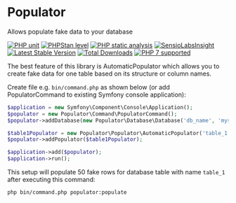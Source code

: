 # Populator
Allows populate fake data to your database

[![PHP unit](https://github.com/lulco/populator/workflows/PHPunit/badge.svg)](https://github.com/lulco/populator/actions?query=workflow%3APHPunit)
[![PHPStan level](https://img.shields.io/badge/PHPStan-level:%205-brightgreen.svg)](https://github.com/lulco/populator/actions?query=workflow%3A"PHP+static+analysis")
[![PHP static analysis](https://github.com/lulco/populator/workflows/PHP%20static%20analysis/badge.svg)](https://github.com/lulco/populator/actions?query=workflow%3A"PHP+static+analysis")
[![SensioLabsInsight](https://insight.symfony.com/projects/1795bc5d-8063-4c6b-ab34-13c9c614216e/mini.png)](https://insight.sensiolabs.com/projects/1795bc5d-8063-4c6b-ab34-13c9c614216e)
[![Latest Stable Version](https://img.shields.io/packagist/v/lulco/populator.svg)](https://packagist.org/packages/lulco/populator)
[![Total Downloads](https://img.shields.io/packagist/dt/lulco/populator.svg?style=flat-square)](https://packagist.org/packages/lulco/populator)
[![PHP 7 supported](http://php7ready.timesplinter.ch/lulco/populator/master/badge.svg)](https://travis-ci.org/lulco/populator)

The best feature of this library is AutomaticPopulator which allows you to create fake data for one table based on its structure or column names.

Create file e.g. `bin/command.php` as shown below (or add PopulatorCommand to existing Symfony console application):

```php
$application = new Symfony\Component\Console\Application();
$populator = new Populator\Command\PopulatorCommand();
$populator->addDatabase(new Populator\Database\Database('db_name', 'mysql:dbname=db_name;host=db_host', 'db_user', 'db_password'));

$table1Populator = new Populator\Populator\AutomaticPopulator('table_1', 50);
$populator->addPopulator($table1Populator);

$application->add($populator);
$application->run();
```

This setup will populate 50 fake rows for database table with name `table_1` after executing this command:
```
php bin/command.php populator:populate
````
